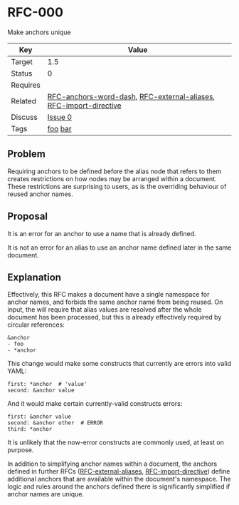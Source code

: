 RFC-000
=======

Make anchors unique


| Key | Value |
| --- | --- |
| Target | 1.5 |
| Status | 0 |
| Requires | |
| Related | [RFC-anchors-word-dash](RFC-anchors-word-dash.md), [RFC-external-aliases](RFC-external-aliases.md), [RFC-import-directive](RFC-import-directive.md) |
| Discuss | [Issue 0](../../issues/0) |
| Tags | [foo]() [bar]() |


## Problem

Requiring anchors to be defined before the alias node that refers to them creates restrictions on how nodes may be arranged within a document.
These restrictions are surprising to users, as is the overriding behaviour of reused anchor names.


## Proposal

It is an error for an anchor to use a name that is already defined.

It is not an error for an alias to use an anchor name defined later in the same document.


## Explanation

Effectively, this RFC makes a document have a single namespace for anchor names, and forbids the same anchor name from being reused.
On input, the will require that alias values are resolved after the whole document has been processed, but this is already effectively required by circular references:

```
&anchor
- foo
- *anchor
```

This change would make some constructs that currently are errors into valid YAML:

```
first: *anchor  # 'value'
second: &anchor value
```

And it would make certain currently-valid constructs errors:

```
first: &anchor value
second: &anchor other  # ERROR
third: *anchor
```

It is unlikely that the now-error constructs are commonly used, at least on purpose.

In addition to simplifying anchor names within a document, the anchors defined in further RFCs ([RFC-external-aliases](RFC-external-aliases.md), [RFC-import-directive](RFC-import-directive.md)) define additional anchors that are available within the document's namespace.
The logic and rules around the anchors defined there is significantly simplified if anchor names are unique.

